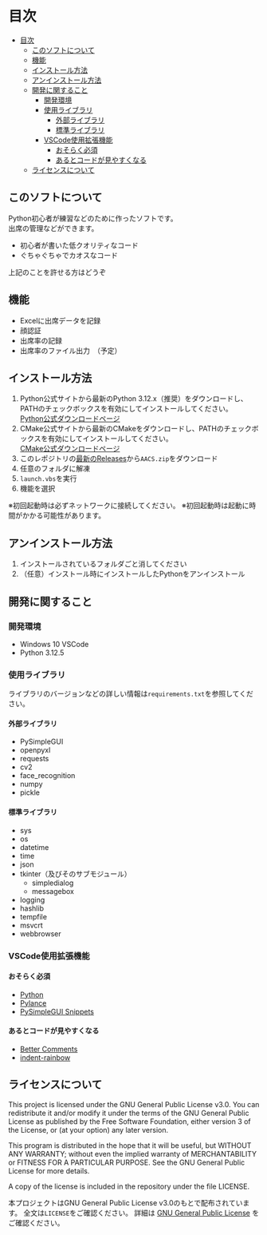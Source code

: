 # 目次

- [目次](#目次)
  - [このソフトについて](#このソフトについて)
  - [機能](#機能)
  - [インストール方法](#インストール方法)
  - [アンインストール方法](#アンインストール方法)
  - [開発に関すること](#開発に関すること)
    - [開発環境](#開発環境)
    - [使用ライブラリ](#使用ライブラリ)
      - [外部ライブラリ](#外部ライブラリ)
      - [標準ライブラリ](#標準ライブラリ)
    - [VSCode使用拡張機能](#vscode使用拡張機能)
      - [おそらく必須](#おそらく必須)
      - [あるとコードが見やすくなる](#あるとコードが見やすくなる)
  - [ライセンスについて](#ライセンスについて)

## このソフトについて

Python初心者が練習などのために作ったソフトです。  
出席の管理などができます。

- 初心者が書いた低クオリティなコード
- ぐちゃぐちゃでカオスなコード

上記のことを許せる方はどうぞ

## 機能

- Excelに出席データを記録
- 顔認証
- 出席率の記録
- 出席率のファイル出力　（予定）

## インストール方法

1. Python公式サイトから最新のPython 3.12.x（推奨）をダウンロードし、PATHのチェックボックスを有効にしてインストールしてください。  
   [Python公式ダウンロードページ](https://www.python.org/downloads/)
2. CMake公式サイトから最新のCMakeをダウンロードし、PATHのチェックボックスを有効にしてインストールしてください。  
   [CMake公式ダウンロードページ](https://cmake.org/download/)
2. このレポジトリの[最新のReleases](https://github.com/mikannohako/AACS-Automatic-Attendance-Confirmation-System/releases/latest)から`AACS.zip`をダウンロード
3. 任意のフォルダに解凍
4. `launch.vbs`を実行
5. 機能を選択

※初回起動時は必ずネットワークに接続してください。
※初回起動時は起動に時間がかかる可能性があります。

## アンインストール方法

1. インストールされているフォルダごと消してください
2. （任意）インストール時にインストールしたPythonをアンインストール

## 開発に関すること

### 開発環境

- Windows 10 VSCode
- Python 3.12.5

### 使用ライブラリ

ライブラリのバージョンなどの詳しい情報は`requirements.txt`を参照してください。

#### 外部ライブラリ

- PySimpleGUI
- openpyxl
- requests
- cv2
- face_recognition
- numpy
- pickle

#### 標準ライブラリ

- sys
- os
- datetime
- time
- json
- tkinter（及びそのサブモジュール）
  - simpledialog
  - messagebox
- logging
- hashlib
- tempfile
- msvcrt
- webbrowser

### VSCode使用拡張機能

#### おそらく必須

- [Python](https://marketplace.visualstudio.com/items?itemName=ms-python.python)
- [Pylance](https://marketplace.visualstudio.com/items?itemName=ms-python.vscode-pylance)
- [PySimpleGUI Snippets](https://marketplace.visualstudio.com/items?itemName=Acezx.pysimplegui-snippets)

#### あるとコードが見やすくなる

- [Better Comments](https://marketplace.visualstudio.com/items?itemName=aaron-bond.better-comments)
- [indent-rainbow](https://marketplace.visualstudio.com/items?itemName=oderwat.indent-rainbow)

## ライセンスについて

This project is licensed under the GNU General Public License v3.0.
You can redistribute it and/or modify it under the terms of the GNU General Public License as published by the Free Software Foundation, either version 3 of the License, or (at your option) any later version.

This program is distributed in the hope that it will be useful,
but WITHOUT ANY WARRANTY; without even the implied warranty of
MERCHANTABILITY or FITNESS FOR A PARTICULAR PURPOSE.
See the GNU General Public License for more details.

A copy of the license is included in the repository under the file LICENSE.

本プロジェクトはGNU General Public License v3.0のもとで配布されています。 全文は`LICENSE`をご確認ください。
詳細は [GNU General Public License](https://www.gnu.org/licenses/) をご確認ください。

